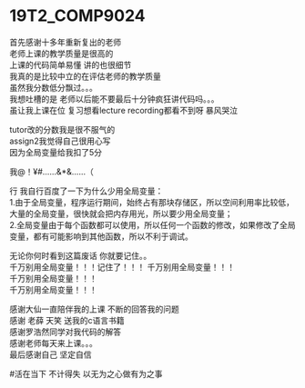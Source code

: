 # 19T2_COMP9024


首先感谢十多年重新复出的老师  
老师上课的教学质量是很高的  
上课的代码简单易懂 讲的也很细节   
我真的是比较中立的在评估老师的教学质量  
虽然我分数低分飘过。。。  
我想吐槽的是 老师以后能不要最后十分钟疯狂讲代码吗。。。  
虽让我上课在位 复习想看lecture recording都看不到呀 暴风哭泣  

tutor改的分数我是很不服气的  
assign2我觉得自己很用心写  
因为全局变量给我扣了5分  

我@！¥#……&*&……（  

行 我自行百度了一下为什么少用全局变量：  
1.由于全局变量，程序运行期间，始终占有那块存储区，所以空间利用率比较低，大量的全局变量，很快就会把内存用光，所以要少用全局变量；  
2.全局变量由于每个函数都可以使用，所以任何一个函数的修改，如果修改了全局变量，都有可能影响到其他函数，所以不利于调试。  

无论你何时看到这篇废话 你就要记住。。  
千万别用全局变量！！！记住了！！！
千万别用全局变量！！！  
千万别用全局变量！！！  
千万别用全局变量！！！  

感谢大仙一直陪伴我的上课 不断的回答我的问题  
感谢 老薛 天笑 送我的c语言书籍  
感谢罗浩然同学对我代码的解答  
感谢老师每天来上课。。。  
最后感谢自己  坚定自信    

#活在当下 不计得失 以无为之心做有为之事    
